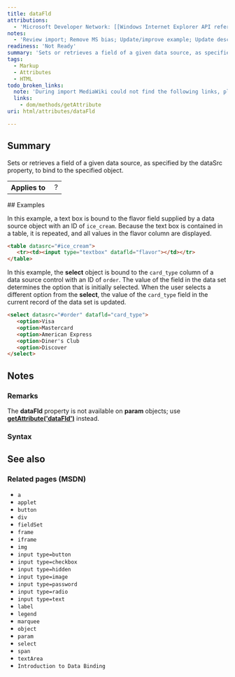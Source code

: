```yaml
---
title: dataFld
attributions:
  - 'Microsoft Developer Network: [[Windows Internet Explorer API reference](http://msdn.microsoft.com/en-us/library/ie/hh828809%28v=vs.85%29.aspx) Article]'
notes:
  - 'Review import; Remove MS bias; Update/improve example; Update descriptions; Fix lists & compatibility info'
readiness: 'Not Ready'
summary: 'Sets or retrieves a field of a given data source, as specified by the dataSrc property, to bind to the specified object.'
tags:
  - Markup
  - Attributes
  - HTML
todo_broken_links:
  note: 'During import MediaWiki could not find the following links, please fix and adjust this list.'
  links:
    - dom/methods/getAttribute
uri: html/attributes/dataFld

---
```

## Summary

Sets or retrieves a field of a given data source, as specified by the dataSrc property, to bind to the specified object.

<table class="wikitable">
<tr>
<th>
Applies to

</th>
<td>
 ?

</td>
</tr>
</table>
## Examples

In this example, a text box is bound to the flavor field supplied by a data source object with an ID of `ice_cream`. Because the text box is contained in a table, it is repeated, and all values in the flavor column are displayed.

``` html
<table datasrc="#ice_cream">
   <tr><td><input type="textbox" datafld="flavor"></td></tr>
</table>
```

In this example, the **select** object is bound to the `card_type` column of a data source control with an ID of `order`. The value of the field in the data set determines the option that is initially selected. When the user selects a different option from the **select**, the value of the `card_type` field in the current record of the data set is updated.

``` html
<select datasrc="#order" datafld="card_type">
   <option>Visa
   <option>Mastercard
   <option>American Express
   <option>Diner's Club
   <option>Discover
</select>
```

## Notes

### Remarks

The **dataFld** property is not available on **param** objects; use [**getAttribute('dataFld')**](/w/index.php?title=dom/methods/getAttribute&action=edit&redlink=1) instead.

### Syntax

## See also

### Related pages (MSDN)

-   `a`
-   `applet`
-   `button`
-   `div`
-   `fieldSet`
-   `frame`
-   `iframe`
-   `img`
-   `input type=button`
-   `input type=checkbox`
-   `input type=hidden`
-   `input type=image`
-   `input type=password`
-   `input type=radio`
-   `input type=text`
-   `label`
-   `legend`
-   `marquee`
-   `object`
-   `param`
-   `select`
-   `span`
-   `textArea`
-   `Introduction to Data Binding`
